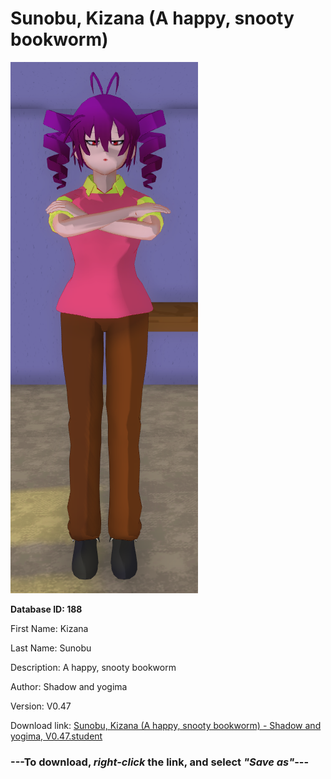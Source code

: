 # Sunobu, Kizana (A happy, snooty bookworm)

<img src="https://raw.githubusercontent.com/Arbiter1223/Daigaku-Gurashi-Custom-Students/master/Students/Files/Sunobu%2C%20Kizana%20(A%20happy%2C%20snooty%20bookworm).png" title="Sunobu, Kizana (A happy, snooty bookworm) - Shadow and yogima, V0.47">

**Database ID: 188**

First Name: Kizana

Last Name: Sunobu

Description: A happy, snooty bookworm

Author: Shadow and yogima

Version: V0.47

Download link: <a href="https://raw.githubusercontent.com/Arbiter1223/Daigaku-Gurashi-Custom-Students/master/Students/Files/Sunobu%2C%20Kizana%20(A%20happy%2C%20snooty%20bookworm)%20-%20Shadow%20and%20yogima%2C%20V0.47.student">Sunobu, Kizana (A happy, snooty bookworm) - Shadow and yogima, V0.47.student</a>

### ---**To download, _right-click_ the link, and select _"Save as"_**---
